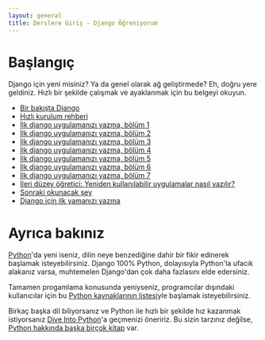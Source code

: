 ```yaml
---
layout: general
title: Derslere Giriş - Django Öğreniyorum
---
```

# Başlangıç

Django için yeni misiniz? Ya da genel olarak ağ geliştirmede? Eh, doğru yere geldiniz. Hızlı bir şekilde çalışmak ve ayaklanmak için bu belgeyi okuyun.

- [Bir bakışta Django]({{site.belgeler_bakis}})
- [Hızlı kurulum rehberi]({{site.belgeler_kurulum}})
- [İlk django uygulamanızı yazma, bölüm 1]({{site.belgeler_ogretici1}})
- [İlk django uygulamanızı yazma, bölüm 2]({{site.belgeler_ogretici2}})
- [İlk django uygulamanızı yazma, bölüm 3]({{site.belgeler_ogretici3}})
- [İlk django uygulamanızı yazma, bölüm 4]({{site.belgeler_ogretici4}})
- [İlk django uygulamanızı yazma, bölüm 5]({{site.belgeler_ogretici5}})
- [İlk django uygulamanızı yazma, bölüm 6]({{site.belgeler_ogretici6}})
- [İlk django uygulamanızı yazma, bölüm 7]({{site.belgeler_ogretici7}})
- [İleri düzey öğretici: Yeniden kullanılabilir uygulamalar nasıl yazılır?]({{site.belgeler_paket_yapma}})
- [Sonraki okunacak şey]({{site.belgeler_sirada_ne_var}})
- [Django için ilk yamanızı yazma](#)

# Ayrıca bakınız

[Python](https://python.org/)'da yeni iseniz, dilin neye benzediğine dahir bir fikir edinerek başlamak isteyebilirsiniz. Django 100% Python, dolayısıyla Python'la ufacık alakanız varsa, muhtemelen Django'dan çok daha fazlasını elde edersiniz.

Tamamen progamlama konusunda yeniyseniz, programcılar dışındaki kullanıcılar için bu [Python kaynaklarının listesi](https://wiki.python.org/moin/BeginnersGuide/NonProgrammers)yle başlamak isteyebilirsiniz.

Birkaç başka dil biliyorsanız ve Python ile hızlı bir şekilde hız kazanmak istiyorsanız [Dive Into Python](http://www.diveintopython3.net/)'a geçmenizi öneririz. Bu sizin tarzınız değilse, [Python hakkında başka birçok kitap](https://wiki.python.org/moin/PythonBooks) var.

